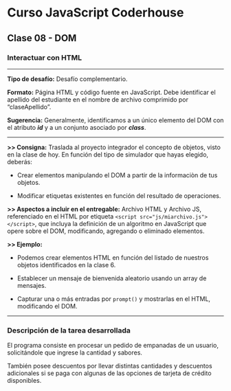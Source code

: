 # Curso JavaScript Coderhouse

## Clase 08 - DOM

### Interactuar con HTML

---

**Tipo de desafío:** 
Desafío complementario.

**Formato:** 
Página HTML y código fuente en JavaScript. Debe identificar el apellido del estudiante en el nombre de archivo comprimido por “claseApellido”. 

**Sugerencia:**
Generalmente, identificamos a un único elemento del DOM con el atributo ***id*** y a un conjunto asociado por ***class***.

---

**>> Consigna:**
Traslada al proyecto integrador el concepto de objetos, visto en la clase de hoy. En función del tipo de simulador que hayas elegido, deberás:

- Crear elementos manipulando el DOM a partir de la informaciòn de tus objetos.

- Modificar etiquetas existentes en función del resultado de operaciones.


**>> Aspectos a incluir en el entregable:**
Archivo HTML y Archivo JS, referenciado en el HTML por etiqueta `<script src="js/miarchivo.js"></script>`, que incluya la definición de un algoritmo en JavaScript que opere sobre el DOM, modificando, agregando o eliminado elementos.


**>> Ejemplo:**

- Podemos crear elementos HTML en función del listado de nuestros objetos identificados en la clase 6.

- Establecer un mensaje de bienvenida aleatorio usando un array de mensajes.

- Capturar una o más entradas por `prompt()` y mostrarlas en el HTML, modificando el DOM.

---

### Descripción de la tarea desarrollada

El programa consiste en procesar un pedido de empanadas de un usuario, solicitándole que ingrese la cantidad y sabores.

También posee descuentos por llevar distintas cantidades y descuentos adicionales si se paga con algunas de las opciones de tarjeta de crédito disponibles.
